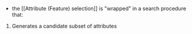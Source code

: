 - the [[Attribute (Feature) selection]] is "wrapped" in a search procedure that:
1. Generates a candidate subset of attributes